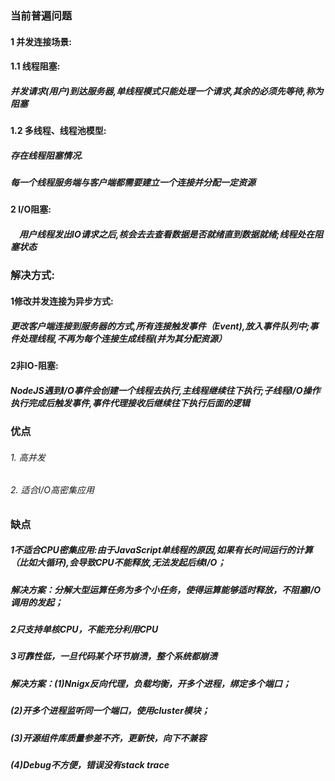 ###         当前普遍问题
####        1 并发连接场景:
####          1.1 线程阻塞: 
#####              并发请求(用户)到达服务器,单线程模式只能处理一个请求,其余的必须先等待,称为阻塞
####          1.2 多线程、线程池模型: 
#####              存在线程阻塞情况. 
#####              每一个线程服务端与客户端都需要建立一个连接并分配一定资源
####        2 I/O阻塞:
#####         　用户线程发出IO请求之后,核会去去查看数据是否就绪直到数据就绪;线程处在阻塞状态

###         解决方式:
####        1修改并发连接为异步方式:
#####        更改客户端连接到服务器的方式,所有连接触发事件（Event),放入事件队列中;事件处理线程,不再为每个连接生成线程(并为其分配资源）
####        2非IO-阻塞:  
#####        NodeJS遇到I/O事件会创建一个线程去执行,主线程继续往下执行;子线程I/O操作执行完成后触发事件,事件代理接收后继续往下执行后面的逻辑


###          优点

######       1. 高并发
######       2. 适合I/O高密集应用

###          缺点
#####        1不适合CPU密集应用:由于JavaScript单线程的原因,如果有长时间运行的计算（比如大循环),会导致CPU不能释放,无法发起后续I/O；
#####          解决方案：分解大型运算任务为多个小任务，使得运算能够适时释放，不阻塞I/O调用的发起；

#####        2只支持单核CPU，不能充分利用CPU
#####        3可靠性低，一旦代码某个环节崩溃，整个系统都崩溃
#####         解决方案：(1)Nnigx反向代理，负载均衡，开多个进程，绑定多个端口；
#####                   (2)开多个进程监听同一个端口，使用cluster模块；
#####                   (3)开源组件库质量参差不齐，更新快，向下不兼容
#####                   (4)Debug不方便，错误没有stack trace
